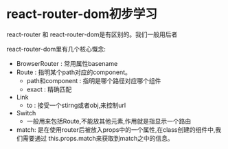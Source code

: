# react-router-dom初步学习

react-router 和 react-router-dom是有区别的。我们一般用后者

react-router-dom里有几个核心慨念: 

- BrowserRouter : 常用属性basename 
- Route  : 指明某个path对应的component。
    + path和component : 指明是哪个路径对应哪个组件
    + exact : 精确匹配
- Link
    + to : 接受一个stirng或者obj,来控制url
- Switch
    + 一般用来包括Route,不能放其他元素,作用就是指显示一个路由
- match: 是在使用router后被放入props中的一个属性,在class创建的组件中,我们需要通过
this.props.match来获取到match之中的信息。
    
